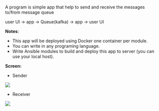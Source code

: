 A program is simple app that help to send and receive the messages to/from message queue

user UI → app → Queue(kafka) → app → user UI

<b>Notes</b>:
- This app will be deployed using Docker one container per module.
- You can write in any programing language.
- Write Ansible modules to build and deploy this app to server (you can use your local host).

<b>Screen:</b>
- Sender
<img src="https://raw.githubusercontent.com/bienkma/SentAndRecivedMsgQueue/master/screen/sender.png"/>

- Receiver
<img src="https://raw.githubusercontent.com/bienkma/SentAndRecivedMsgQueue/master/screen/reciever.png"/>
